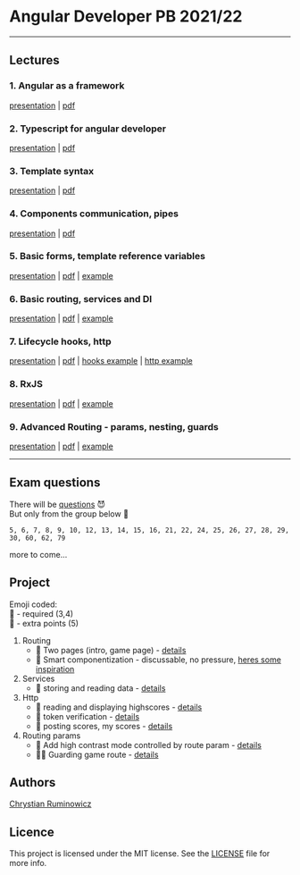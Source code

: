 # Angular Developer PB 2021/22

---
## Lectures
### 1. Angular as a framework
[presentation](https://edu.chrum.it/ng2021/lecture_1.html) | [pdf](https://edu.chrum.it/ng2021/pdfs/Angular_developer.lecture_1.pdf) 

### 2. Typescript for angular developer
[presentation](https://edu.chrum.it/ng2021/lecture_2.html) | [pdf](https://edu.chrum.it/ng2021/pdfs/Angular_developer.lecture_2.pdf)

### 3. Template syntax
[presentation](https://edu.chrum.it/ng2021/lecture_3.html) | [pdf](https://edu.chrum.it/ng2021/pdfs/Angular_developer.lecture_3.pdf)

### 4. Components communication, pipes
[presentation](https://edu.chrum.it/ng2021/lecture_4.html) | [pdf](https://edu.chrum.it/ng2021/pdfs/Angular_developer.lecture_4.pdf)

### 5. Basic forms, template reference variables
[presentation](https://edu.chrum.it/ng2021/lecture_5.html) | [pdf](https://edu.chrum.it/ng2021/pdfs/Angular_developer.lecture_5.pdf) | [example](https://stackblitz.com/edit/angular-age-verification-form)

### 6. Basic routing, services and DI
[presentation](https://edu.chrum.it/ng2021/lecture_6.html) | [pdf](https://edu.chrum.it/ng2021/pdfs/Angular_developer.lecture_6.pdf) | [example](https://stackblitz.com/edit/angular-routing-and-services)

### 7. Lifecycle hooks, http
[presentation](https://edu.chrum.it/ng2021/lecture_7.html) | [pdf](https://edu.chrum.it/ng2021/pdfs/Angular_developer.lecture_7.pdf)
| [hooks example](https://stackblitz.com/edit/angular-sum-lifecycle-hooks)
| [http example](https://stackblitz.com/edit/angular-http-requests-example)

### 8. RxJS
[presentation](https://edu.chrum.it/ng2021/lecture_8.html) | [pdf](https://edu.chrum.it/ng2021/pdfs/Angular_developer.lecture_8.pdf)
| [example](https://stackblitz.com/edit/angular-rxjs-intro)

### 9. Advanced Routing - params, nesting, guards
[presentation](https://edu.chrum.it/ng2021/lecture_9.html) | [pdf](https://edu.chrum.it/ng2021/pdfs/Angular_developer.lecture_9.pdf)
| [example](https://stackblitz.com/edit/advanced-routing)


---

## **Exam questions**

There will be [questions](https://github.com/sudheerj/angular-interview-questions) :smiling_imp:  
But only from the group below :angel:
```
5, 6, 7, 8, 9, 10, 12, 13, 14, 15, 16, 21, 22, 24, 25, 26, 27, 28, 29, 30, 60, 62, 79
```
more to come...

## Project
Emoji coded:  
:pray: - required (3,4)  
:rocket: - extra points (5)

1. Routing
    - :pray: Two pages (intro, game page) -  [details](https://edu.chrum.it/ng2021/lecture_6.html#/0/2)
    - :rocket: Smart componentization - discussable, no pressure, [heres some inspiration](https://edu.chrum.it/ng2021/lecture_6.html#/0/2)
2. Services
    - :pray: storing and reading data - [details](https://edu.chrum.it/ng2021/lecture_6.html#/0/3)
3. Http
    - :pray: reading and displaying highscores - [details](https://edu.chrum.it/ng2021/lecture_7.html#/0/3)
    - :rocket: token verification - [details](https://edu.chrum.it/ng2021/lecture_7.html#/0/4)
    - :rocket: posting scores, my scores - [details](https://edu.chrum.it/ng2021/lecture_7.html#/0/5)
4. Routing params
   - :pray: Add high contrast mode controlled by route param - [details](https://edu.chrum.it/ng2021/lecture_9.html#/0/5)
   - :rocket::rocket: Guarding game route - [details](https://edu.chrum.it/ng2021/lecture_9.html#/0/6)
  
## Authors

[Chrystian Ruminowicz](http://chrum.it)

## Licence

This project is licensed under the MIT license. See the [LICENSE](LICENSE) file for more info.
